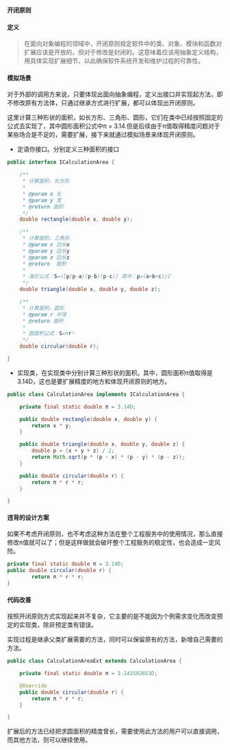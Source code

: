 **开闭原则**

#### 定义

> ​		在面向对象编程的领域中，开闭原则规定软件中的类、对象、模块和函数对扩展应该是开放的，但对于修改是封闭的。这意味着应该用抽象定义结构，用具体实现扩展细节，以此确保软件系统开发和维护过程的可靠性。

#### 模拟场景

​		对于外部的调用方来说，只要体现出面向抽象编程，定义出接口并实现起方法，即不修改原有方法体，只通过继承方式进行扩展，都可以体现出开闭原则。

​		这里计算三种形状的面积，如长方形、三角形、圆形，它们在类中已经按照固定的公式去实现了，其中圆形面积公式中π = 3.14.但是后续由于π值取得精度问题对于某些场合是不足的，需要扩展，接下来就通过模拟场景来体现开闭原则。

- 定语你接口。分别定义三种面积的接口

```java
public interface ICalculationArea {

    /**
     * 计算面积，长方形
     *
     * @param x 长
     * @param y 宽
     * @return 面积
     */
    double rectangle(double x, double y);

    /**
     * 计算面积，三角形
     * @param x 边长x
     * @param y 边长y
     * @param z 边长z
     * @return  面积
     *
     * 海伦公式：S=√[p(p-a)(p-b)(p-c)] 其中：p=(a+b+c)/2
     */
    double triangle(double x, double y, double z);

    /**
     * 计算面积，圆形
     * @param r 半径
     * @return 面积
     *
     * 圆面积公式：S=πr²
     */
    double circular(double r);

}
```

- 实现类，在实现类中分别计算三种形状的面积。其中，圆形面积π值取得是3.14D，这也是要扩展精度的地方和体现开闭原则的地方。

```java
public class CalculationArea implements ICalculationArea {

    private final static double π = 3.14D;

    public double rectangle(double x, double y) {
        return x * y;
    }

    public double triangle(double x, double y, double z) {
        double p = (x + y + z) / 2;
        return Math.sqrt(p * (p - x) * (p - y) * (p - z));
    }

    public double circular(double r) {
        return π * r * r;
    }

}
```

#### 违背的设计方案

​		如果不考虑开闭原则，也不考虑这种方法在整个工程服务中的使用情况，那么直接修改π值就可以了；但是这样做就会破坏整个工程服务的稳定性，也会造成一定风险。

```java
private final static double π = 3.14D;
public double circular(double r) {
        return π * r * r;
}
```

#### 代码改善

​		按照开闭原则方式实现起来并不复杂，它主要的是不能因为个例需求变化而改变预定的实现类，除非预定类有错误。

​		实现过程是继承父类扩展需要的方法，同时可以保留原有的方法，新增自己需要的方法。

```java
public class CalculationAreaExt extends CalculationArea {

    private final static double π = 3.141592653D;

    @Override
    public double circular(double r) {
        return π * r * r;
    }

}
```

扩展后的方法已经把求圆面积的精度曾长，需要使用此方法的用户可以直接调用，而其他方法，则可以继续使用。
